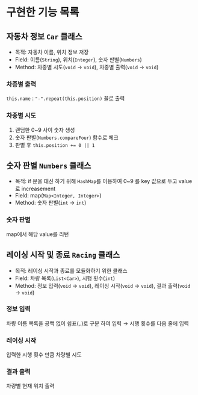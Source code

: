 # 구현한 기능 목록


## 자동차 정보 `Car` 클래스
- 목적: 자동차 이름, 위치 정보 저장
- Field: 이름(`String`), 위치(`Integer`), 숫자 판별(`Numbers`)
- Method: 차종별 시도(`void` &rarr; `void`), 차종별 출력(`void` &rarr; `void`)

### 차종별 출력
`this.name` : `"-".repeat(this.position)` 꼴로 출력

### 차종별 시도
1. 랜덤한 0~9 사이 숫자 생성
2. 숫자 판별(`Numbers.compareFour`) 함수로 체크
3. 판별 후 `this.position += 0 || 1`

## 숫자 판별 `Numbers` 클래스
- 목적: if 문을 대신 하기 위해 `HashMap`를 이용하여 0~9 를 key 값으로 두고 value로 increasement
- Field: map(`Map<Integer, Integer>`)
- Method: 숫자 판별(`int` &rarr; `int`)

### 숫자 판별
map에서 해당 value를 리턴


## 레이싱 시작 및 종료 `Racing` 클래스
- 목적: 레이싱 시작과 종료를 모듈화하기 위한 클래스
- Field: 차량 목록(`List<Car>`), 시행 횟수(`int`)
- Method: 정보 입력(`void` &rarr; `void`), 레이싱 시작(`void` &rarr; `void`), 결과 출력(`void` &rarr; `void`)

### 정보 입력
차량 이름 목록을 공백 없이 쉼표(`,`)로 구분 하여 입력 &rarr; 시행 횟수를 다음 줄에 입력

### 레이싱 시작
입력한 시행 횟수 만큼 차량별 시도

### 결과 출력
차량별 현재 위치 출력